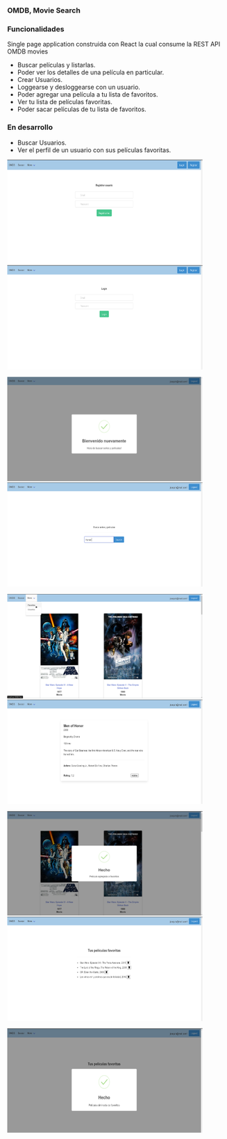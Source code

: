 ### OMDB, Movie Search

### Funcionalidades
Single page application construida con React la cual consume la REST API OMDB movies

- Buscar películas y listarlas.
- Poder ver los detalles de una película en particular.
- Crear Usuarios.
- Loggearse y desloggearse con un usuario.
- Poder agregar una película a tu lista de favoritos.
- Ver tu lista de películas favoritas.
- Poder sacar películas de tu lista de favoritos.

### En desarrollo

- Buscar Usuarios.
- Ver el perfil de un usuario con sus películas favoritas.

<p float="left">
<img src="public/preVisual/Captura%20de%20pantalla_2022-01-18_13-44-42.png" width ="450" height = "240" >
<img src="public/preVisual/Captura%20de%20pantalla_2022-01-18_13-45-24.png" width ="450" height = "240" >
</p>

<p float="left">
<img src="public/preVisual/Captura%20de%20pantalla_2022-01-18_13-52-48.png" width ="450" height = "240" >
<img src="public/preVisual/Captura%20de%20pantalla_2022-01-18_13-53-55.png" width ="450" height = "240" >
</p>


<p float="left">
<img src="public/preVisual/Captura%20de%20pantalla_2022-01-18_13-56-11.png" width ="450" height = "240" >
<img src="public/preVisual/Captura%20de%20pantalla_2022-01-18_13-55-10.png" width ="450" height = "240" >
</p>


<p float="left">
<img src="public/preVisual/Captura%20de%20pantalla_2022-01-18_13-55-36.png" width ="450" height = "240" >
<img src="public/preVisual/Captura%20de%20pantalla_2022-01-18_13-57-21.png" width ="450" height = "240" >
</p>
<img src="public/preVisual/Captura%20de%20pantalla_2022-01-18_13-57-30.png" width ="450" height = "240" >
